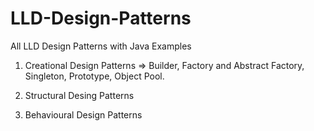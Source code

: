 # LLD-Design-Patterns
All LLD Design Patterns with Java Examples

1. Creational Design Patterns
   => Builder, Factory and Abstract Factory, Singleton, Prototype, Object Pool.
   
3. Structural Desing Patterns
4. Behavioural Design Patterns
